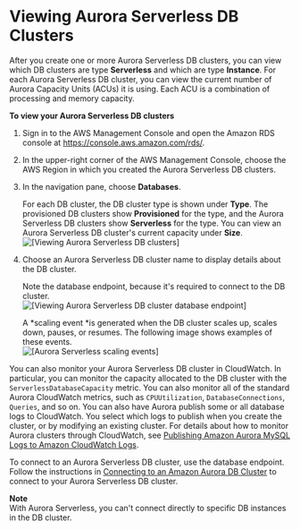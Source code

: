 # Viewing Aurora Serverless DB Clusters<a name="aurora-serverless.viewing"></a>

After you create one or more Aurora Serverless DB clusters, you can view which DB clusters are type **Serverless** and which are type **Instance**\. For each Aurora Serverless DB cluster, you can view the current number of Aurora Capacity Units \(ACUs\) it is using\. Each ACU is a combination of processing and memory capacity\.

**To view your Aurora Serverless DB clusters**

1. Sign in to the AWS Management Console and open the Amazon RDS console at [https://console\.aws\.amazon\.com/rds/](https://console.aws.amazon.com/rds/)\.

1. In the upper\-right corner of the AWS Management Console, choose the AWS Region in which you created the Aurora Serverless DB clusters\.

1. In the navigation pane, choose **Databases**\.

   For each DB cluster, the DB cluster type is shown under **Type**\. The provisioned DB clusters show **Provisioned** for the type, and the Aurora Serverless DB clusters show **Serverless** for the type\. You can view an Aurora Serverless DB cluster's current capacity under **Size**\.   
![\[Viewing Aurora Serverless DB clusters\]](http://docs.aws.amazon.com/AmazonRDS/latest/AuroraUserGuide/images/aurora-serverless-viewing.png)

1. Choose an Aurora Serverless DB cluster name to display details about the DB cluster\.

   Note the database endpoint, because it's required to connect to the DB cluster\.  
![\[Viewing Aurora Serverless DB cluster database endpoint\]](http://docs.aws.amazon.com/AmazonRDS/latest/AuroraUserGuide/images/aurora-serverless-endpoint.png)

   A *scaling event *is generated when the DB cluster scales up, scales down, pauses, or resumes\. The following image shows examples of these events\.  
![\[Aurora Serverless scaling events\]](http://docs.aws.amazon.com/AmazonRDS/latest/AuroraUserGuide/images/aurora-serverless-scaling.png)

You can also monitor your Aurora Serverless DB cluster in CloudWatch\. In particular, you can monitor the capacity allocated to the DB cluster with the `ServerlessDatabaseCapacity` metric\. You can also monitor all of the standard Aurora CloudWatch metrics, such as `CPUUtilization`, `DatabaseConnections`, `Queries`, and so on\. You can also have Aurora publish some or all database logs to CloudWatch\. You select which logs to publish when you create the cluster, or by modifying an existing cluster\. For details about how to monitor Aurora clusters through CloudWatch, see [Publishing Amazon Aurora MySQL Logs to Amazon CloudWatch Logs](AuroraMySQL.Integrating.CloudWatch.md)\. 

To connect to an Aurora Serverless DB cluster, use the database endpoint\. Follow the instructions in [Connecting to an Amazon Aurora DB Cluster](Aurora.Connecting.md) to connect to your Aurora Serverless DB cluster\.

**Note**  
With Aurora Serverless, you can't connect directly to specific DB instances in the DB cluster\.